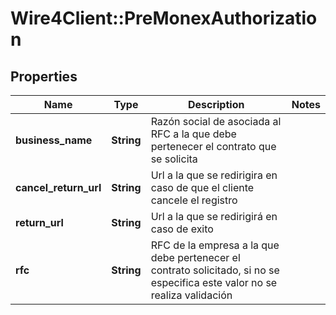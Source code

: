 # Wire4Client::PreMonexAuthorization

## Properties
Name | Type | Description | Notes
------------ | ------------- | ------------- | -------------
**business_name** | **String** | Razón social de asociada al RFC a la que debe pertenecer el contrato que se solicita | 
**cancel_return_url** | **String** | Url a la que se redirigira en caso de que el cliente cancele el registro | 
**return_url** | **String** | Url a la que se redirigirá en caso de exito | 
**rfc** | **String** | RFC de la empresa a la que debe pertenecer el contrato solicitado, si no se especifica este valor no se realiza validación | 


